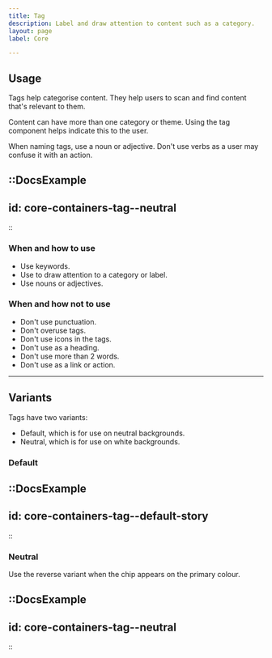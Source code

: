 ```yaml
---
title: Tag
description: Label and draw attention to content such as a category.
layout: page
label: Core

---
```


## Usage
Tags help categorise content. They help users to scan and find content that's relevant to them.

Content can have more than one category or theme. Using the tag component helps indicate this to the user.

When naming tags, use a noun or adjective. Don't use verbs as a user may confuse it with an action.

::DocsExample
---
id: core-containers-tag--neutral
---
::

### When and how to use
- Use keywords.
- Use to draw attention to a category or label.
- Use nouns or adjectives.

### When and how not to use
- Don't use punctuation.
- Don't overuse tags.
- Don't use icons in the tags.
- Don't use as a heading.
- Don't use more than 2 words.
- Don't use as a link or action.

---

## Variants
Tags have two variants:
- Default, which is for use on neutral backgrounds.
- Neutral, which is for use on white backgrounds.

### Default
::DocsExample
---
id: core-containers-tag--default-story
---
::

### Neutral
Use the reverse variant when the chip appears on the primary colour.

::DocsExample
---
id: core-containers-tag--neutral
---
::

